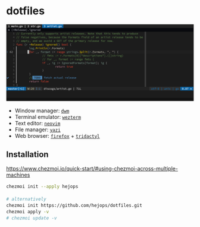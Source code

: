 # dotfiles

![nvim btw](./dot_config/image.png)

- Window manager:
  [`dwm`](https://github.com/hejops/dwm)
- Terminal emulator:
  [`wezterm`](./dot_config/wezterm)
- Text editor:
  [`neovim`](./dot_config/nvim)
- File manager:
  [`yazi`](./dot_config/yazi)
- Web browser:
  [`firefox`](./dot_mozilla/firefox) + [`tridactyl`](./dot_config/tridactyl)

## Installation

<https://www.chezmoi.io/quick-start/#using-chezmoi-across-multiple-machines>

```sh
chezmoi init --apply hejops

# alternatively
chezmoi init https://github.com/hejops/dotfiles.git
chezmoi apply -v
# chezmoi update -v
```
